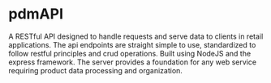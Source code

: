 # pdmAPI

A RESTful API designed to handle requests and serve data to clients in retail applications. The api endpoints are straight simple to use, standardized to follow restful principles and crud operations. Built using NodeJS and the express framework. The server provides a foundation for any web service requiring product data processing and organization.